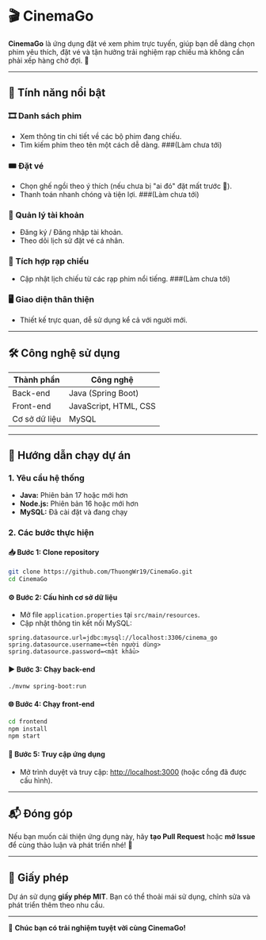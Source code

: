 
# 🎬 CinemaGo

**CinemaGo** là ứng dụng đặt vé xem phim trực tuyến, giúp bạn dễ dàng chọn phim yêu thích, đặt vé và tận hưởng trải nghiệm rạp chiếu mà không cần phải xếp hàng chờ đợi. 🍿

---

## 🌟 Tính năng nổi bật

### 🎞️ Danh sách phim
- Xem thông tin chi tiết về các bộ phim đang chiếu.
- Tìm kiếm phim theo tên một cách dễ dàng. ###(Làm chưa tới)

### 🎟️ Đặt vé
- Chọn ghế ngồi theo ý thích (nếu chưa bị "ai đó" đặt mất trước 🚀).
- Thanh toán nhanh chóng và tiện lợi. ###(Làm chưa tới)

### 👤 Quản lý tài khoản
- Đăng ký / Đăng nhập tài khoản.
- Theo dõi lịch sử đặt vé cá nhân.

### 🏢 Tích hợp rạp chiếu
- Cập nhật lịch chiếu từ các rạp phim nổi tiếng. ###(Làm chưa tới)

### 🖥️ Giao diện thân thiện
- Thiết kế trực quan, dễ sử dụng kể cả với người mới.

---

## 🛠️ Công nghệ sử dụng

| Thành phần     | Công nghệ              |
|----------------|------------------------|
| Back-end       | Java (Spring Boot)     |
| Front-end      | JavaScript, HTML, CSS  |
| Cơ sở dữ liệu  | MySQL                  |

---

## 🚀 Hướng dẫn chạy dự án

### 1. Yêu cầu hệ thống
- **Java:** Phiên bản 17 hoặc mới hơn
- **Node.js:** Phiên bản 16 hoặc mới hơn
- **MySQL:** Đã cài đặt và đang chạy

### 2. Các bước thực hiện

#### 📥 Bước 1: Clone repository
```bash
git clone https://github.com/ThuongWr19/CinemaGo.git
cd CinemaGo
```

#### ⚙️ Bước 2: Cấu hình cơ sở dữ liệu
- Mở file `application.properties` tại `src/main/resources`.
- Cập nhật thông tin kết nối MySQL:
```properties
spring.datasource.url=jdbc:mysql://localhost:3306/cinema_go
spring.datasource.username=<tên người dùng>
spring.datasource.password=<mật khẩu>
```

#### ▶️ Bước 3: Chạy back-end
```bash
./mvnw spring-boot:run
```

#### 🌐 Bước 4: Chạy front-end
```bash
cd frontend
npm install
npm start
```

#### 🔗 Bước 5: Truy cập ứng dụng
- Mở trình duyệt và truy cập: [http://localhost:3000](http://localhost:3000) (hoặc cổng đã được cấu hình).

---

## 📬 Đóng góp

Nếu bạn muốn cải thiện ứng dụng này, hãy **tạo Pull Request** hoặc **mở Issue** để cùng thảo luận và phát triển nhé! 💬

---

## 📜 Giấy phép

Dự án sử dụng **giấy phép MIT**. Bạn có thể thoải mái sử dụng, chỉnh sửa và phát triển thêm theo nhu cầu.

---

🎉 **Chúc bạn có trải nghiệm tuyệt vời cùng CinemaGo!**
